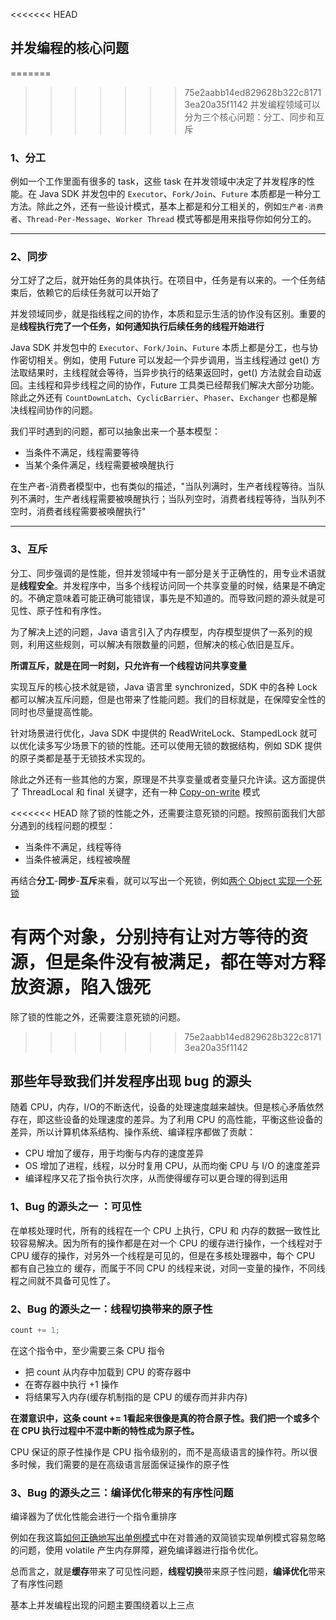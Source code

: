 <<<<<<< HEAD
## 并发编程的核心问题

=======
>>>>>>> 75e2aabb14ed829628b322c81713ea20a35f1142
并发编程领域可以分为三个核心问题：分工、同步和互斥

### 1、分工

例如一个工作里面有很多的 task，这些 task 在并发领域中决定了并发程序的性能。在 Java SDK 并发包中的 ``Executor``、``Fork/Join``、``Future`` 本质都是一种分工方法。除此之外，还有一些设计模式，基本上都是和分工相关的，例如``生产者-消费者``、``Thread-Per-Message``、``Worker Thread`` 模式等都是用来指导你如何分工的。

------

### 2、同步

分工好了之后，就开始任务的具体执行。在项目中，任务是有以来的。一个任务结束后，依赖它的后续任务就可以开始了



并发领域同步，就是指线程之间的协作，本质和显示生活的协作没有区别。重要的是**线程执行完了一个任务，如何通知执行后续任务的线程开始进行**

Java SDK 并发包中的 ``Executor``、``Fork/Join``、``Future`` 本质上都是分工，也与协作密切相关。例如，使用 Future 可以发起一个异步调用，当主线程通过 get() 方法取结果时，主线程就会等待，当异步执行的结果返回时，get() 方法就会自动返回。主线程和异步线程之间的协作，Future 工具类已经帮我们解决大部分功能。除此之外还有 ``CountDownLatch``、``CyclicBarrier``、``Phaser``、``Exchanger`` 也都是解决线程间协作的问题。



我们平时遇到的问题，都可以抽象出来一个基本模型：

- 当条件不满足，线程需要等待
- 当某个条件满足，线程需要被唤醒执行

在生产者-消费者模型中，也有类似的描述，"当队列满时，生产者线程等待。当队列不满时，生产者线程需要被唤醒执行；当队列空时，消费者线程等待，当队列不空时，消费者线程需要被唤醒执行"

------

### 3、互斥

分工、同步强调的是性能，但并发领域中有一部分是关于正确性的，用专业术语就是**线程安全**。并发程序中，当多个线程访问同一个共享变量的时候，结果是不确定的。不确定意味着可能正确可能错误，事先是不知道的。而导致问题的源头就是可见性、原子性和有序性。



为了解决上述的问题，Java 语言引入了内存模型，内存模型提供了一系列的规则，利用这些规则，可以解决有限数量的问题，但解决的核心依旧是互斥。



**所谓互斥，就是在同一时刻，只允许有一个线程访问共享变量**

实现互斥的核心技术就是锁，Java 语言里 synchronized，SDK 中的各种 Lock 都可以解决互斥问题，但是也带来了性能问题。我们的目标就是，在保障安全性的同时也尽量提高性能。

针对场景进行优化，Java SDK 中提供的 ReadWriteLock、StampedLock 就可以优化读多写少场景下的锁的性能。还可以使用无锁的数据结构，例如 SDK 提供的原子类都是基于无锁技术实现的。

除此之外还有一些其他的方案，原理是不共享变量或者变量只允许读。这方面提供了 ThreadLocal 和 final 关键字，还有一种 [Copy-on-write](<https://github.com/DraperHXY/Notes/blob/master/JavaSE/CopyOnWrite.md>) 模式



<<<<<<< HEAD
除了锁的性能之外，还需要注意死锁的问题。按照前面我们大部分遇到的线程问题的模型：

* 当条件不满足，线程等待
* 当条件被满足，线程被唤醒

再结合**分工**-**同步**-**互斥**来看，就可以写出一个死锁，例如[两个 Object 实现一个死锁](<https://github.com/DraperHXY/JavaLearning/blob/master/src/main/java/com/draper/thread/DeadLock.java>)

有两个对象，分别持有让对方等待的资源，但是条件没有被满足，都在等对方释放资源，陷入饿死
=======
除了锁的性能之外，还需要注意死锁的问题。


>>>>>>> 75e2aabb14ed829628b322c81713ea20a35f1142



## 那些年导致我们并发程序出现 bug 的源头

随着 CPU，内存，I/O的不断迭代，设备的处理速度越来越快。但是核心矛盾依然存在，即这些设备的处理速度的差异。为了利用 CPU 的高性能，平衡这些设备的差异，所以计算机体系结构、操作系统、编译程序都做了贡献：

- CPU 增加了缓存，用于均衡与内存的速度差异
- OS 增加了进程，线程，以分时复用 CPU，从而均衡 CPU 与 I/O 的速度差异
- 编译程序又花了指令执行次序，从而使得缓存可以更合理的得到运用



### **1、Bug 的源头之一 ：可见性**

在单核处理时代，所有的线程在一个 CPU 上执行，CPU 和 内存的数据一致性比较容易解决。因为所有的操作都是在对一个 CPU 的缓存进行操作，一个线程对于 CPU 缓存的操作，对另外一个线程是可见的，但是在多核处理器中，每个 CPU 都有自己独立的 缓存，而属于不同 CPU 的线程来说，对同一变量的操作，不同线程之间就不具备可见性了。



### **2、Bug 的源头之一：线程切换带来的原子性**

```java
count += 1;
```

在这个指令中，至少需要三条 CPU 指令

- 把 count 从内存中加载到 CPU 的寄存器中
- 在寄存器中执行 +1 操作
- 将结果写入内存(缓存机制指的是 CPU 的缓存而并非内存)

**在潜意识中，这条 count += 1看起来很像是真的符合原子性。我们把一个或多个在 CPU 执行过程中不混中断的特性成为原子性。**

CPU 保证的原子性操作是 CPU 指令级别的，而不是高级语言的操作符。所以很多时候，我们需要的是在高级语言层面保证操作的原子性



### **3、Bug 的源头之三：编译优化带来的有序性问题**

编译器为了优化性能会进行一个指令重排序

例如在我这篇[如何正确地写出单例模式](<https://github.com/DraperHXY/Notes/blob/master/JavaSE/%E5%A6%82%E4%BD%95%E6%AD%A3%E7%A1%AE%E5%9C%B0%E5%86%99%E5%87%BA%E5%8D%95%E4%BE%8B%E6%A8%A1%E5%BC%8F.md>)中在对普通的双简锁实现单例模式容易忽略的问题，使用 volatile 产生内存屏障，避免编译器进行指令优化。



总而言之，就是**缓存**带来了可见性问题，**线程切换**带来原子性问题，**编译优化**带来了有序性问题



基本上并发编程出现的问题主要围绕着以上三点